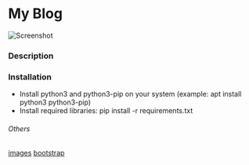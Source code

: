 # My Blog
![Screenshot](https://user-images.githubusercontent.com/53121602/72750377-fd6eaa00-3bbc-11ea-85fd-7f2bd195b916.png)



###  Description


### Installation
- Install python3 and python3-pip on your system (example: apt install python3 python3-pip)
- Install required libraries: pip install -r requirements.txt

######  Others
[images](https://illlustrations.co)
[bootstrap](https://getbootstrap.com)
